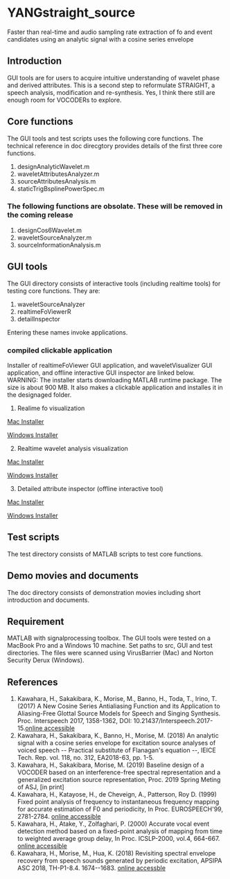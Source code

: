 # YANGstraight_source
Faster than real-time and audio sampling rate extraction of fo and event candidates
using an analytic signal with a cosine series envelope

## Introduction

GUI tools are for users to acquire intuitive understanding of wavelet phase and derived attributes. This is a second step to reformulate STRAIGHT, a speech analysis, modification and re-synthesis. Yes, I think there still are enough room for VOCODERs to explore.

## Core functions

The GUI tools and test scripts uses the following core functions. The technical reference in doc direcgtory provides details of the first three core functions.

1. designAnalyticWavelet.m
2. waveletAttributesAnalyzer.m
3. sourceAttributesAnalysis.m
4. staticTrigBsplinePowerSpec.m

### The following functions are obsolate. These will be removed in the coming release

1. designCos6Wavelet.m
2. waveletSourceAnalyzer.m
3. sourceInformationAnalysis.m

## GUI tools

The GUI directory consists of interactive tools (including realtime tools) for testing core functions. They are:

1. waveletSourceAnalyzer
2. realtimeFoViewerR
3. detailInspector

Entering these names invoke applications.

### compiled clickable application

Installer of realtimeFoViewer GUI application, and waveletVisualizer GUI application, and  offline interactive GUI inspector are linked below. WARNING: The installer starts downloading MATLAB runtime package. The size is about 900 MB. It also makes a clickable application and installes it in the designaged folder.

1. Realime fo visualization

 [Mac Installer ](http://www.wakayama-u.ac.jp/~kawahara/Resources/realtimeFoViewerMac.zip)
 
 [Windows Installer ](http://www.wakayama-u.ac.jp/~kawahara/Resources/realtimeFoViewerWin.zip)

2. Realtime wavelet analysis visualization

 [Mac Installer ](http://www.wakayama-u.ac.jp/~kawahara/Resources/waveletVisualizerMac.zip)
 
 [Windows Installer ](http://www.wakayama-u.ac.jp/~kawahara/Resources/waveletVisualizerWin.zip)
 
 3. Detailed attribute inspector (offline interactive tool)

 [Mac Installer ](http://www.wakayama-u.ac.jp/~kawahara/Resources/detailedInspectorMac.zip)
 
 [Windows Installer ](http://www.wakayama-u.ac.jp/~kawahara/Resources/detailedInspectorWin.zip)



## Test scripts

The test directory consists of MATLAB scripts to test core functions.

## Demo movies and documents

The doc directory consists of demonstration movies including short introduction and documents.

## Requirement

MATLAB with signalprocessing toolbox. The GUI tools were tested on a MacBook Pro and a Windows 10 machine. Set paths to src, GUI and test directories. The files were scanned using VirusBarrier (Mac) and Norton Security Derux (Windows).

## References

1. Kawahara, H., Sakakibara, K., Morise, M., Banno, H., Toda, T., Irino, T. (2017) A New Cosine Series Antialiasing Function and its Application to Aliasing-Free Glottal Source Models for Speech and Singing Synthesis. Proc. Interspeech 2017, 1358-1362, DOI: 10.21437/Interspeech.2017-15.[online accessible](https://www.isca-speech.org/archive/Interspeech_2017/pdfs/0015.PDF)
2. Kawahara, H., Sakakibara, K., Banno, H., Morise, M.  (2018) An analytic signal with a cosine series envelope for excitation source analyses of voiced speech -- Practical substitute of Flanagan's equation --, IEICE Tech. Rep. vol. 118, no. 312, EA2018-63, pp. 1-5.
3. Kawahara, H., Sakakibara, Morise, M.  (2019) Baseline design of a VOCODER based on an interference-free spectral representation and a generalized excitation source representation, Proc. 2019 Spring Meting of ASJ,  [in print]
4. Kawahara, H., Katayose, H., de Cheveign, A., Patterson, Roy D. (1999) Fixed point analysis of frequency to instantaneous frequency mapping for accurate estimation of F0 and periodicity, In Proc. EUROSPEECH'99, 2781-2784. [online accessible](https://www.isca-speech.org/archive/archive_papers/eurospeech_1999/e99_2781.pdf)
5. Kawahara, H., Atake, Y., Zolfaghari, P. (2000) Accurate vocal event detection method based on a fixed-point analysis of mapping from time to weighted average group delay, In Proc. ICSLP-2000, vol.4, 664-667. [online accessible](https://www.isca-speech.org/archive/archive_papers/icslp_2000/i00_4664.pdf)
6. Kawahara, H., Morise, M., Hua, K. (2018) Revisiting spectral envelope recovery from speech sounds generated by periodic excitation, APSIPA ASC 2018, TH-P1-8.4. 1674--1683. [online accessble](http://www.apsipa.org/proceedings/2018/pdfs/0001674.pdf)

